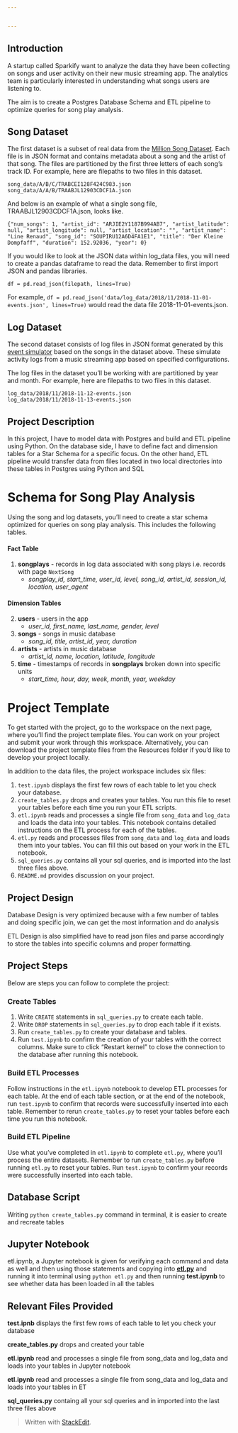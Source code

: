 ```yaml
---


---
```


<h2 id="introduction">Introduction</h2>
<p>A startup called Sparkify want to analyze the data they have been collecting on songs and user activity on their new music streaming app. The analytics team is particularly interested in understanding what songs users are listening to.</p>
<p>The aim is to create a Postgres Database Schema and ETL pipeline to optimize queries for song play analysis.</p>
<h2 id="song-dataset">Song Dataset</h2>
<p>The first dataset is a subset of real data from the  <a href="https://labrosa.ee.columbia.edu/millionsong/">Million Song Dataset</a>. Each file is in JSON format and contains metadata about a song and the artist of that song. The files are partitioned by the first three letters of each song’s track ID. For example, here are filepaths to two files in this dataset.</p>
<pre><code>song_data/A/B/C/TRABCEI128F424C983.json
song_data/A/A/B/TRAABJL12903CDCF1A.json
</code></pre>
<p>And below is an example of what a single song file, TRAABJL12903CDCF1A.json, looks like.</p>
<pre><code>{"num_songs": 1, "artist_id": "ARJIE2Y1187B994AB7", "artist_latitude": null, "artist_longitude": null, "artist_location": "", "artist_name": "Line Renaud", "song_id": "SOUPIRU12A6D4FA1E1", "title": "Der Kleine Dompfaff", "duration": 152.92036, "year": 0}
</code></pre>
<p>If you would like to look at the JSON data within log_data files, you will need to create a pandas dataframe to read the data. Remember to first import JSON and pandas libraries.</p>
<p><code>df = pd.read_json(filepath, lines=True)</code></p>
<p>For example,  <code>df = pd.read_json('data/log_data/2018/11/2018-11-01-events.json', lines=True)</code>  would read the data file 2018-11-01-events.json.</p>
<h2 id="log-dataset">Log Dataset</h2>
<p>The second dataset consists of log files in JSON format generated by this  <a href="https://github.com/Interana/eventsim">event simulator</a>  based on the songs in the dataset above. These simulate activity logs from a music streaming app based on specified configurations.</p>
<p>The log files in the dataset you’ll be working with are partitioned by year and month. For example, here are filepaths to two files in this dataset.</p>
<pre><code>log_data/2018/11/2018-11-12-events.json
log_data/2018/11/2018-11-13-events.json
</code></pre>
<h2 id="project-description">Project Description</h2>
<p>In this project, I have to model data with Postgres and build and ETL pipeline using Python. On the database side, I have to define fact and dimension tables for a Star Schema for a specific focus. On the other hand, ETL pipeline would transfer data from files located in two local directories into these tables in Postgres using Python and SQL</p>
<h1 id="schema-for-song-play-analysis">Schema for Song Play Analysis</h1>
<p>Using the song and log datasets, you’ll need to create a star schema optimized for queries on song play analysis. This includes the following tables.</p>
<h4 id="fact-table">Fact Table</h4>
<ol>
<li><strong>songplays</strong>  - records in log data associated with song plays i.e. records with page  <code>NextSong</code>
<ul>
<li><em>songplay_id, start_time, user_id, level, song_id, artist_id, session_id, location, user_agent</em></li>
</ul>
</li>
</ol>
<h4 id="dimension-tables">Dimension Tables</h4>
<ol start="2">
<li><strong>users</strong>  - users in the app
<ul>
<li><em>user_id, first_name, last_name, gender, level</em></li>
</ul>
</li>
<li><strong>songs</strong>  - songs in music database
<ul>
<li><em>song_id, title, artist_id, year, duration</em></li>
</ul>
</li>
<li><strong>artists</strong>  - artists in music database
<ul>
<li><em>artist_id, name, location, latitude, longitude</em></li>
</ul>
</li>
<li><strong>time</strong>  - timestamps of records in  <strong>songplays</strong>  broken down into specific units
<ul>
<li><em>start_time, hour, day, week, month, year, weekday</em></li>
</ul>
</li>
</ol>
<h1 id="project-template">Project Template</h1>
<p>To get started with the project, go to the workspace on the next page, where you’ll find the project template files. You can work on your project and submit your work through this workspace. Alternatively, you can download the project template files from the Resources folder if you’d like to develop your project locally.</p>
<p>In addition to the data files, the project workspace includes six files:</p>
<ol>
<li><code>test.ipynb</code>  displays the first few rows of each table to let you check your database.</li>
<li><code>create_tables.py</code>  drops and creates your tables. You run this file to reset your tables before each time you run your ETL scripts.</li>
<li><code>etl.ipynb</code>  reads and processes a single file from  <code>song_data</code>  and  <code>log_data</code>  and loads the data into your tables. This notebook contains detailed instructions on the ETL process for each of the tables.</li>
<li><code>etl.py</code>  reads and processes files from  <code>song_data</code>  and  <code>log_data</code>  and loads them into your tables. You can fill this out based on your work in the ETL notebook.</li>
<li><code>sql_queries.py</code>  contains all your sql queries, and is imported into the last three files above.</li>
<li><code>README.md</code>  provides discussion on your project.</li>
</ol>
<h2 id="project-design">Project Design</h2>
<p>Database Design is very optimized because with a few number of tables and doing specific join, we can get the most information and do analysis</p>
<p>ETL Design is also simplified have to read json files and parse accordingly to store the tables into specific columns and proper formatting.</p>
<h2 id="project-steps">Project Steps</h2>
<p>Below are steps you can follow to complete the project:</p>
<h3 id="create-tables">Create Tables</h3>
<ol>
<li>Write  <code>CREATE</code>  statements in  <code>sql_queries.py</code>  to create each table.</li>
<li>Write  <code>DROP</code>  statements in  <code>sql_queries.py</code>  to drop each table if it exists.</li>
<li>Run  <code>create_tables.py</code>  to create your database and tables.</li>
<li>Run  <code>test.ipynb</code>  to confirm the creation of your tables with the correct columns. Make sure to click “Restart kernel” to close the connection to the database after running this notebook.</li>
</ol>
<h3 id="build-etl-processes">Build ETL Processes</h3>
<p>Follow instructions in the  <code>etl.ipynb</code>  notebook to develop ETL processes for each table. At the end of each table section, or at the end of the notebook, run  <code>test.ipynb</code>  to confirm that records were successfully inserted into each table. Remember to rerun  <code>create_tables.py</code>  to reset your tables before each time you run this notebook.</p>
<h3 id="build-etl-pipeline">Build ETL Pipeline</h3>
<p>Use what you’ve completed in  <code>etl.ipynb</code>  to complete  <code>etl.py</code>, where you’ll process the entire datasets. Remember to run  <code>create_tables.py</code>  before running  <code>etl.py</code>  to reset your tables. Run  <code>test.ipynb</code>  to confirm your records were successfully inserted into each table.</p>
<h2 id="database-script">Database Script</h2>
<p>Writing <code>python create_tables.py</code> command in terminal, it is easier to create and recreate tables</p>
<h2 id="jupyter-notebook">Jupyter Notebook</h2>
<p>etl.ipynb, a Jupyter notebook is given for verifying each command and data as well and then using those statements and copying into <strong><a href="http://etl.py">etl.py</a></strong> and running it into terminal using <code>python etl.py</code> and then running <strong>test.ipynb</strong> to see whether data has been loaded in all the tables</p>
<h2 id="relevant-files-provided">Relevant Files Provided</h2>
<p><strong>test.ipnb</strong> displays the first few rows of each table to let you check your database</p>
<p><strong>create_tables.py</strong> drops and created your table</p>
<p><strong>etl.ipynb</strong> read and processes a single file from song_data and log_data and loads into your tables in Jupyter notebook</p>
<p><strong>etl.ipynb</strong> read and processes a single file from song_data and log_data and loads into your tables in ET</p>
<p><strong>sql_queries.py</strong> containg all your sql queries and in imported into the last three files above</p>
<blockquote>
<p>Written with <a href="https://stackedit.io/">StackEdit</a>.</p>
</blockquote>

